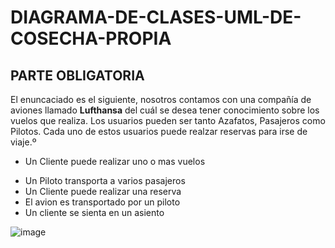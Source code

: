 # DIAGRAMA-DE-CLASES-UML-DE-COSECHA-PROPIA

## PARTE OBLIGATORIA 

El enuncaciado es el siguiente, nosotros contamos con una compañía de aviones llamado **Lufthansa** del cuál se desea tener conocimiento sobre los vuelos que realiza. Los usuarios pueden ser tanto  Azafatos, Pasajeros como Pilotos. Cada uno de estos usuarios puede realzar reservas para irse de viaje.º

+ Un Cliente puede realizar uno o mas vuelos 
 - Un Piloto transporta a varios pasajeros
 - Un Cliente puede realizar una reserva
 - El avion es transportado por un piloto
 - Un cliente se sienta en un asiento

![image](https://github.com/IsaacLoladee/DIAGRAMA-DE-CLASES-UML-DE-COSECHA-PROPIA/assets/122601271/68582b26-ca48-4990-9b2f-da5302a34b9e)




